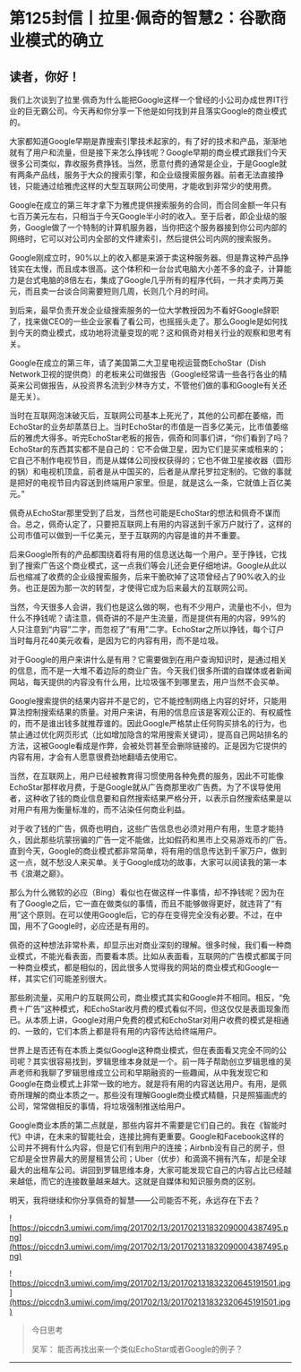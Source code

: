 # 第125封信丨拉里·佩奇的智慧2：谷歌商业模式的确立

## 读者，你好！

我们上次谈到了拉里∙佩奇为什么能把Google这样一个曾经的小公司办成世界IT行业的巨无霸公司。今天再和你分享一下他是如何找到并且落实Google的商业模式的。

大家都知道Google早期是靠搜索引擎技术起家的，有了好的技术和产品，渐渐地就有了用户和流量，但是接下来怎么挣钱呢？Google早期的商业模式跟我们今天很多公司类似，靠收服务费挣钱。当然，愿意付费的通常是企业，于是Google就有两条产品线，服务于大众的搜索引擎，和企业级搜索服务器。前者无法直接挣钱，只能通过给雅虎这样的大型互联网公司使用，才能收到非常少的使用费。

Google在成立的第三年才拿下为雅虎提供搜索服务的合同，而合同金额一年只有七百万美元左右，只相当于今天Google半小时的收入。至于后者，即企业级的服务，Google做了一个特制的计算机服务器，当你把这个服务器接到你公司内部的网络时，它可以对公司内全部的文件建索引，然后提供公司内网的搜索服务。

Google刚成立时，90%以上的收入都是来源于卖这种服务器。但是靠这种产品挣钱实在太慢，而且成本很高。这个体积和一台台式电脑大小差不多的盒子，计算能力是台式电脑的8倍左右，集成了Google几乎所有的程序代码，一共才卖两万美元，而且卖一台谈合同需要短则几周，长则几个月的时间。

到后来，最早负责开发企业级搜索服务的一位大学教授因为不看好Google辞职了，找来做CEO的一些企业家看了看公司，也摇摇头走了。那么Google是如何找到今天的商业模式，成功地将流量变现的呢？这和佩奇对相关行业的观察和思考有关。

Google在成立的第三年，请了美国第二大卫星电视运营商EchoStar（Dish Network卫视的提供商）的老板来公司做报告（Google经常请一些各行各业的精英来公司做报告，从投资界名流到少林寺方丈，不管他们做的事和Google有关还是无关）。

当时在互联网泡沫破灭后，互联网公司基本上死光了，其他的公司都在萎缩，而EchoStar的业务却蒸蒸日上。当时EchoStar的市值是一百多亿美元，比市值萎缩后的雅虎大得多。听完EchoStar老板的报告，佩奇和同事们讲，“你们看到了吗？EchoStar的东西其实都不是自己的：它不会做卫星，因为它们是买来或租来的；它自己不制作电视节目，而是从媒体公司授权获得的；它也不做卫星接收器（圆形的锅）和电视机顶盒，前者是从中国买的，后者是从摩托罗拉定制的。它做的事就是把好的电视节目内容送到终端用户家里。但是，就是这么一条，它就值上百亿美元。”

佩奇从EchoStar那里受到了启发，当然也可能是EchoStar的想法和佩奇不谋而合。总之，佩奇认定了，只要把互联网上有用的内容送到千家万户就行了，这样的公司市值可以做到一千亿美元，至于互联网的内容是谁的并不重要。

后来Google所有的产品都围绕着将有用的信息送达每一个用户。至于挣钱，它找到了搜索广告这个商业模式，这一点我们等会儿还会更仔细地讲。Google从此以后也缩减了收费的企业级搜索服务，后来干脆砍掉了这项曾经占了90%收入的业务。也正是因为那一次的转型，才使得它成为后来最大的互联网公司。

当然，今天很多人会讲，我们也是这么做的啊，也有不少用户，流量也不小，但为什么不挣钱呢？请注意，佩奇讲的不是产生流量，而是提供有用的内容，99%的人只注意到“内容”二字，而忽视了“有用”二字。EchoStar之所以挣钱，每个订户当时每月花40美元收看，是因为它的内容有用，而不是垃圾。

对于Google的用户来讲什么是有用？它需要做到在用户查询知识时，是通过相关的信息，而不是一大堆不着边际的商业广告。今天我们很多所谓的自媒体或者新闻网站，每天提供的内容没有什么用，比垃圾强不到哪里去，用户当然不会买单。

Google搜索提供的结果内容并不是它的，它不能控制网络上内容的好坏，只能用算法控制搜索结果的质量。对用户来讲，有用的信息应该是客观公正的、有权威性的，而不是谁出钱多就推荐谁的。因此Google严格禁止任何购买排名的行为，也禁止通过优化网页形式（比如增加隐含的常用搜索关键词），提高自己网站排名的方法，这被Google看成是作弊，会被处罚甚至会删除链接的。正是因为它提供的内容有用，才会有人愿意很费劲地翻墙去使用它。

当然，在互联网上，用户已经被教育得习惯使用各种免费的服务，因此不可能像EchoStar那样收月费，于是Google就从广告商那里收广告费。为了不误导使用者，这种收了钱的商业信息要和自然搜索结果严格分开，以表示自然搜索结果是以对用户有用为衡量标准的，而不沾染任何商业利益。

对于收了钱的广告，佩奇也明白，这些广告信息也必须对用户有用，生意才能持久，因此那些坑蒙拐骗的广告一定不能做，比如假药和黑市上交易游戏币的广告。直到今天，Google的商业模式都非常简单，将有用的信息传达到千家万户，做到这一点，就不愁没人来买单。关于Google成功的故事，大家可以阅读我的第一本书《浪潮之巅》。

那么为什么微软的必应（Bing）看似也在做这样一件事情，却不挣钱呢？因为在有了Google之后，它一直在做类似的事情，而且不能够做得更好，就违背了“有用”这个原则。在可以使用Google后，它的存在变得完全没有必要。不过，在中国，用不了Google时，必应还是有用的。

佩奇的这种想法非常朴素，却显示出对商业深刻的理解。很多时候，我们看一种商业模式，不能光看表面，而要看本质。比如从表面看，互联网的广告模式都属于同一种商业模式，都是相似的，因此很多人觉得我的网站的商业模式和Google一样，其实它们可能差别很大。

那些刷流量，买用户的互联网公司，商业模式其实和Google并不相同。相反，“免费＋广告”这种模式，和EchoStar收月费的模式看似不同，但这仅仅是表面现象而已。从本质上讲，Google对用户免费的模式和EchoStar对用户收费的模式是相通的、一致的，它们本质上都是将有用的内容传达给终端用户。

世界上是否还有在本质上类似Google这种商业模式，但在表面看又完全不同的公司呢？其实很容易找到，罗辑思维本身就是一个。前一阵子帮助创立罗辑思维的吴声老师和我聊了罗辑思维成立公司和早期融资的一些趣闻，从中我发现它和Google在商业模式上非常一致的地方。就是将有用的内容送达用户。有用，是佩奇所理解的商业本质之一。那些没有理解Google商业模式精髓，只是照猫画虎的公司，常常做相反的事情，将垃圾强制推送给用户。

Google商业本质的第二点就是，那些内容并不需要是它们自己的。我在《智能时代》中讲，在未来的智能社会，连接比拥有更重要。Google和Facebook这样的公司并不拥有什么内容，但是它们有到用户的连接；Airbnb没有自己的房子，但它却是全世界最大的房屋租赁公司；Uber（优步）和滴滴不拥有汽车，却是全球最大的出租车公司。讲回到罗辑思维本身，大家可能发现它自己的内容占比已经越来越低，而它的连接数量越来越大。这就是自媒体和知识服务商的区别。

明天，我将继续和你分享佩奇的智慧——公司能否不死，永远存在下去？

![https://piccdn3.umiwi.com/img/201702/13/201702131832090004387495.png](https://piccdn3.umiwi.com/img/201702/13/201702131832090004387495.png)

![https://piccdn3.umiwi.com/img/201702/13/201702131832320645191501.jpg](https://piccdn3.umiwi.com/img/201702/13/201702131832320645191501.jpg)

> 今日思考
> 
> 吴军： 能否再找出来一个类似EchoStar或者Google的例子？

---
